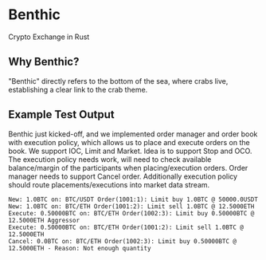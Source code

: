 # Benthic
Crypto Exchange in Rust

## Why Benthic?
"Benthic" directly refers to the bottom of the sea, where crabs live, establishing a clear link to the crab theme.

## Example Test Output

Benthic just kicked-off, and we implemented order manager and order book with execution policy, which allows us to
place and execute orders on the book. We support IOC, Limit and Market. Idea is to support Stop and OCO.
The execution policy needs work, will need to check available balance/margin of the participants when
placing/execution orders. Order manager needs to support Cancel order. Additionally execution policy should
route placements/executions into market data stream.

```console
New: 1.0BTC on: BTC/USDT Order(1001:1): Limit buy 1.0BTC @ 50000.0USDT
New: 1.0BTC on: BTC/ETH Order(1001:2): Limit sell 1.0BTC @ 12.5000ETH
Execute: 0.50000BTC on: BTC/ETH Order(1002:3): Limit buy 0.50000BTC @ 12.5000ETH Aggressor
Execute: 0.50000BTC on: BTC/ETH Order(1001:2): Limit sell 1.0BTC @ 12.5000ETH
Cancel: 0.0BTC on: BTC/ETH Order(1002:3): Limit buy 0.50000BTC @ 12.5000ETH - Reason: Not enough quantity
```

